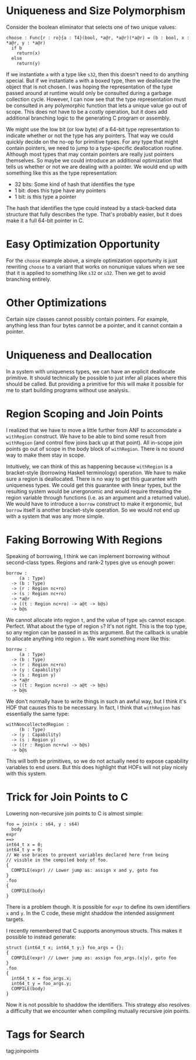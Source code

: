 # Uniqueness and Size Polymorphism

Consider the boolean eliminator that selects one of two unique values:

    choose : Func{r : ro}{a : T4}(bool, *a@r, *a@r)(*a@r) = (b : bool, x : *a@r, y : *a@r)
      if b
        return(x)
      else
        return(y)

If we instantiate `a` with a type like `s32`, then this doesn't need to
do anything special. But if we instantiate `a` with a boxed type, then
we deallocate the object that is not chosen. I was hoping the representation
of the type passed around at runtime would only be consulted during a garbage
collection cycle. However, I can now see that the type representation must
be consulted in any polymorphic function that lets a unique value go out
of scope. This does not have to be a costly operation, but it does add
additional branching logic to the generating C program or assembly.

We might use the low bit (or low byte) of a 64-bit type representation to
indicate whether or not the type has any pointers. That way we could quickly
decide on the no-op for primitive types. For any type that might contain
pointers, we need to jump to a type-specific deallocation routine. Although
most types that may contain pointers are really just pointers themselves.
So maybe we could introduce an additional optimization that tells us
whether or not we are dealing with a pointer. We would end up with
something like this as the type representation:

* 32 bits: Some kind of hash that identifies the type
* 1 bit: does this type have any pointers
* 1 bit: is this type a pointer

The hash that identifies the type could instead by a stack-backed data
structure that fully describes the type. That's probably easier, but it
does make it a full 64-bit pointer in C.

# Easy Optimization Opportunity

For the `choose` example above, a simple optimization opportunity is
just rewriting `choose` to a variant that works on nonunique values
when we see that it is applied to something like `s32` or `u32`. Then
we get to avoid branching entirely.

# Other Optimizations

Certain size classes cannot possibly contain pointers. For example,
anything less than four bytes cannot be a pointer, and it cannot
contain a pointer.

# Uniqueness and Deallocation

In a system with uniqueness types, we can have an explicit deallocate
primitive. It should technically be possible to just infer all places
where this should be called. But providing a primitive for this will
make it possible for me to start building programs without use analysis.

# Region Scoping and Join Points

I realized that we have to move a little further from ANF to accomodate
a `withRegion` construct. We have to be able to bind some result from
`withRegion` (and control flow joins back up at that point). All in-scope
join points go out of scope in the body block of `withRegion`. There
is no sound way to make them stay in scope.

Intuitively, we can think of this as happening because `withRegion`
is a bracket-style (borrowing Haskell terminology) operation. We have
to make sure a region is deallocated. There is no way to get this
guarantee with uniqueness types. We could get this guarantee with
linear types, but the resulting system would be unergonomic and would
require threading the region variable through functions (i.e. as an
argument and a returned value). We would have to introduce a `borrow`
construct to make it ergonomic, but `borrow` itself is another
bracket-style operation. So we would not end up with a system that
was any more simple.

# Faking Borrowing With Regions

Speaking of borrowing, I think we can implement borrowing without second-class
types. Regions and rank-2 types give us enough power:

    borrow :
         (a : Type)
      -> (b : Type)
      -> (r : Region nc+ro)
      -> (s : Region nc+ro)
      -> *a@r
      -> ((t : Region nc+ro) -> a@t -> b@s)
      -> b@s

We cannot allocate into region `t`, and the value of type `a@s` cannot escape.
Perfect. What about the type of region `s`? It's not right. This is the top
type, so any region can be passed in as this argument. But the callback
is unable to allocate anything into region `s`. We want something more like
this:

    borrow :
         (a : Type)
      -> (b : Type)
      -> (r : Region nc+ro)
      -> (y : Capability)
      -> (s : Region y)
      -> *a@r
      -> ((t : Region nc+ro) -> a@t -> b@s)
      -> b@s

We don't normally have to write things in such an awful way, but I think
it's HOF that causes this to be necessary. In fact, I think that `withRegion`
has essentially the same type:

    withNoncollectedRegion :
         (b : Type)
      -> (y : Capability)
      -> (s : Region y)
      -> ((r : Region nc+rw) -> b@s)
      -> b@s

This will both be primitives, so we do not actually need to expose capability
variables to end users. But this does highlight that HOFs will not play nicely
with this system.

# Trick for Join Points to C

Lowering non-recursive join points to C is almost simple:

    foo = join(x : s64, y : s64)
      body
    expr
    ==>
    int64_t x = 0;
    int64_t y = 0;
    // We use braces to prevent variables declared here from being
    // visible in the compiled body of foo.
    {
      COMPILE(expr) // Lower jump as: assign x and y, goto foo
    }
    .foo
    {
      COMPILE(body)
    }

There is a problem though. It is possible for `expr` to define
its own identifiers `x` and `y`. In the C code, these might shaddow
the intended assignment targets.

I recently remembered that C supports anonymous structs. This makes
it possible to instead generate:

    struct {int64_t x; int64_t y;} foo_args = {};
    {
      COMPILE(expr) // Lower jump as: assign foo_args.(x|y), goto foo
    }
    .foo
    {
      int64_t x = foo_args.x;
      int64_t y = foo_args.y;
      COMPILE(body)
    }

Now it is not possible to shaddow the identifiers. This strategy also
resolves a difficulty that we encounter when compiling mutually recursive
join points.

# Tags for Search

tag:joinpoints
